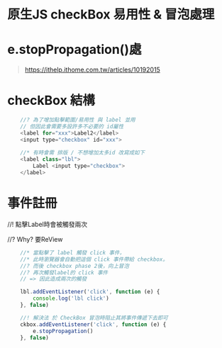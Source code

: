 # 原生JS checkBox 易用性 & 冒泡處理

# e.stopPropagation()處
> https://ithelp.ithome.com.tw/articles/10192015


# checkBox 結構
```js
    //? 為了增加點擊範圍/易用性 與 label 並用
    // 但因此會需要多設許多不必要的 id屬性
    <label for="xxx">Label2</label>
    <input type="checkbox" id="xxx">
    
    //* 有時會需 排版 / 不想增加太多id 改寫成如下
    <label class="lbl">
        Label <input type="checkbox">
    </label>
```

# 事件註冊
//! 點擊Label時會被觸發兩次

//? Why? 要ReView
```js
    //* 當點擊了 label 觸發 click 事件，
    //* 此時瀏覽器會自動把這個 click 事件帶給 checkbox。
    //? 而後 checkbox phase 2後，向上冒泡
    //? 再次觸發label的 click 事件
    // => 因此造成兩次的觸發
```
```js   
    lbl.addEventListener('click', function (e) {
        console.log('lbl click')
    }, false)

    //! 解決法 於 CheckBox 冒泡時阻止其將事件傳遞下去即可
    ckbox.addEventListener('click', function (e) {
        e.stopPropagation()
    }, false)
```